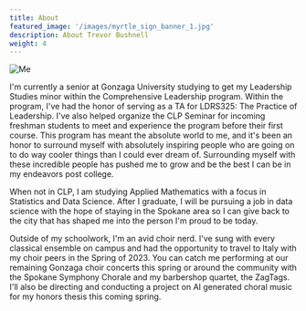 ```yaml
---
title: About
featured_image: '/images/myrtle_sign_banner_1.jpg'
description: About Trevor Bushnell
weight: 4
---
```


![Me](/profile_pic.jpg)

I'm currently a senior at Gonzaga University studying to get my Leadership Studies minor within the Comprehensive Leadership program. Within the program, I've had the honor of serving as a TA for LDRS325: The Practice of Leadership. I've also helped organize the CLP Seminar for incoming freshman students to meet and experience the program before their first course. This program has meant the absolute world to me, and it's been an honor to surround myself with absolutely inspiring people who are going on to do way cooler things than I could ever dream of. Surrounding myself with these incredible people has pushed me to grow and be the best I can be in my endeavors post college. 

When not in CLP, I am studying Applied Mathematics with a focus in Statistics and Data Science. After I graduate, I will be pursuing a job in data science with the hope of staying in the Spokane area so I can give back to the city that has shaped me into the person I'm proud to be today.

Outside of my schoolwork, I'm an avid choir nerd. I've sung with every classical ensemble on campus and had the opportunity to travel to Italy with my choir peers in the Spring of 2023. You can catch me performing at our remaining Gonzaga choir concerts this spring or around the community with the Spokane Symphony Chorale and my barbershop quartet, the ZagTags. I'll also be directing and conducting a project on AI generated choral music for my honors thesis this coming spring.
